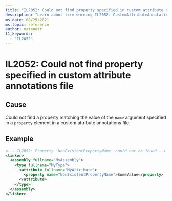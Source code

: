 ```yaml
---
title: "IL2052: Could not find property specified in custom attribute annotations file"
description: "Learn about trim warning IL2052: CustomAttributeAnnotationsPropertyNotFound"
ms.date: 08/25/2021
ms.topic: reference
author: mateoatr
f1_keywords:
  - "IL2052"
---
```

# IL2052: Could not find property specified in custom attribute annotations file

## Cause

Could not find a property matching the value of the `name` argument specified in a
`property` element in a custom attribute annotations file.

## Example

```xml
<!-- IL2052: Property 'NonExistentPropertyName' could not be found -->
<linker>
  <assembly fullname="MyAssembly">
    <type fullname="MyType">
      <attribute fullname="MyAttribute">
        <property name="NonExistentPropertyName">SomeValue</property>
      </attribute>
    </type>
  </assembly>
</linker>
```

